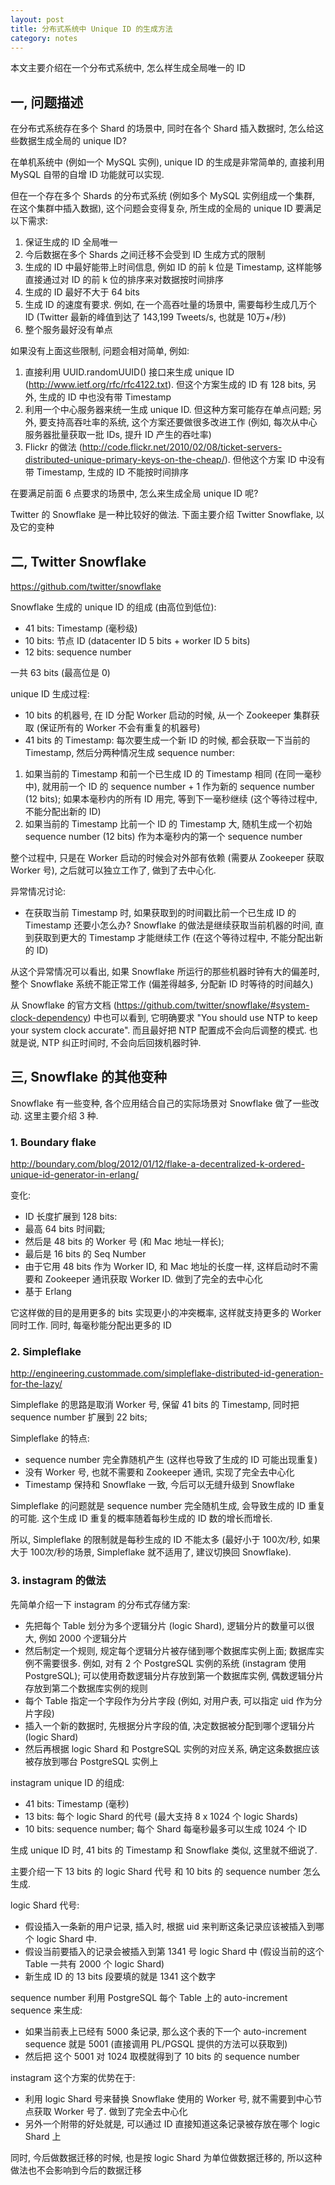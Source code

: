 ```yaml
---
layout: post
title: 分布式系统中 Unique ID 的生成方法
category: notes
---
```


本文主要介绍在一个分布式系统中, 怎么样生成全局唯一的 ID

## 一, 问题描述

在分布式系统存在多个 Shard 的场景中, 同时在各个 Shard 插入数据时, 怎么给这些数据生成全局的 unique ID?

在单机系统中 (例如一个 MySQL 实例), unique ID 的生成是非常简单的, 直接利用 MySQL 自带的自增 ID 功能就可以实现.

但在一个存在多个 Shards 的分布式系统 (例如多个 MySQL 实例组成一个集群, 在这个集群中插入数据), 这个问题会变得复杂, 所生成的全局的 unique ID 要满足以下需求:

1. 保证生成的 ID 全局唯一
2. 今后数据在多个 Shards 之间迁移不会受到 ID 生成方式的限制
3. 生成的 ID 中最好能带上时间信息, 例如 ID 的前 k 位是 Timestamp, 这样能够直接通过对 ID 的前 k 位的排序来对数据按时间排序
4. 生成的 ID 最好不大于 64 bits
5. 生成 ID 的速度有要求. 例如, 在一个高吞吐量的场景中, 需要每秒生成几万个 ID (Twitter 最新的峰值到达了 143,199 Tweets/s, 也就是 10万+/秒)
6. 整个服务最好没有单点

如果没有上面这些限制, 问题会相对简单, 例如:

1. 直接利用 UUID.randomUUID() 接口来生成 unique ID (<http://www.ietf.org/rfc/rfc4122.txt>). 但这个方案生成的 ID 有 128 bits, 另外, 生成的 ID 中也没有带 Timestamp
2. 利用一个中心服务器来统一生成 unique ID. 但这种方案可能存在单点问题; 另外, 要支持高吞吐率的系统, 这个方案还要做很多改进工作 (例如, 每次从中心服务器批量获取一批 IDs, 提升 ID 产生的吞吐率)
3. Flickr 的做法 (<http://code.flickr.net/2010/02/08/ticket-servers-distributed-unique-primary-keys-on-the-cheap/>). 但他这个方案 ID 中没有带 Timestamp, 生成的 ID 不能按时间排序

在要满足前面 6 点要求的场景中, 怎么来生成全局 unique ID 呢?

Twitter 的 Snowflake 是一种比较好的做法. 下面主要介绍 Twitter Snowflake, 以及它的变种

## 二, Twitter Snowflake

<https://github.com/twitter/snowflake>

Snowflake 生成的 unique ID 的组成 (由高位到低位):

* 41 bits: Timestamp (毫秒级)
* 10 bits: 节点 ID (datacenter ID 5 bits + worker ID 5 bits)
* 12 bits: sequence number

一共 63 bits (最高位是 0)

unique ID 生成过程:

* 10 bits 的机器号, 在 ID 分配 Worker 启动的时候, 从一个 Zookeeper 集群获取 (保证所有的 Worker 不会有重复的机器号)
* 41 bits 的 Timestamp: 每次要生成一个新 ID 的时候, 都会获取一下当前的 Timestamp, 然后分两种情况生成 sequence number:

 1. 如果当前的 Timestamp 和前一个已生成 ID 的 Timestamp 相同 (在同一毫秒中), 就用前一个 ID 的 sequence number + 1 作为新的 sequence number (12 bits); 如果本毫秒内的所有 ID 用完, 等到下一毫秒继续 (这个等待过程中, 不能分配出新的 ID)
 2. 如果当前的 Timestamp 比前一个 ID 的 Timestamp 大, 随机生成一个初始 sequence number (12 bits) 作为本毫秒内的第一个 sequence number

整个过程中, 只是在 Worker 启动的时候会对外部有依赖 (需要从 Zookeeper 获取 Worker 号), 之后就可以独立工作了, 做到了去中心化.

异常情况讨论:

* 在获取当前 Timestamp 时, 如果获取到的时间戳比前一个已生成 ID 的 Timestamp 还要小怎么办? Snowflake 的做法是继续获取当前机器的时间, 直到获取到更大的 Timestamp 才能继续工作 (在这个等待过程中, 不能分配出新的 ID)

从这个异常情况可以看出, 如果 Snowflake 所运行的那些机器时钟有大的偏差时, 整个 Snowflake 系统不能正常工作 (偏差得越多, 分配新 ID 时等待的时间越久)

从 Snowflake 的官方文档 (<https://github.com/twitter/snowflake/#system-clock-dependency>) 中也可以看到, 它明确要求 "You should use NTP to keep your system clock accurate". 而且最好把 NTP 配置成不会向后调整的模式. 也就是说, NTP 纠正时间时,  不会向后回拨机器时钟.

## 三, Snowflake 的其他变种

Snowflake  有一些变种, 各个应用结合自己的实际场景对 Snowflake 做了一些改动. 这里主要介绍 3 种.

### 1. Boundary flake

<http://boundary.com/blog/2012/01/12/flake-a-decentralized-k-ordered-unique-id-generator-in-erlang/>

变化:

* ID 长度扩展到 128 bits:
* 最高 64 bits 时间戳;
* 然后是 48 bits 的 Worker 号 (和 Mac 地址一样长);
* 最后是 16 bits 的 Seq Number
* 由于它用 48 bits 作为 Worker ID, 和 Mac 地址的长度一样, 这样启动时不需要和 Zookeeper 通讯获取 Worker ID. 做到了完全的去中心化
* 基于 Erlang

它这样做的目的是用更多的 bits 实现更小的冲突概率, 这样就支持更多的 Worker 同时工作. 同时, 每毫秒能分配出更多的 ID

### 2. Simpleflake

<http://engineering.custommade.com/simpleflake-distributed-id-generation-for-the-lazy/>

Simpleflake 的思路是取消 Worker 号, 保留 41 bits 的 Timestamp, 同时把 sequence number 扩展到 22 bits;

Simpleflake 的特点:

* sequence number 完全靠随机产生 (这样也导致了生成的 ID 可能出现重复)
* 没有 Worker 号, 也就不需要和 Zookeeper 通讯, 实现了完全去中心化
* Timestamp 保持和 Snowflake 一致, 今后可以无缝升级到 Snowflake

Simpleflake 的问题就是 sequence number 完全随机生成, 会导致生成的 ID 重复的可能.
这个生成 ID 重复的概率随着每秒生成的 ID 数的增长而增长.

所以, Simpleflake 的限制就是每秒生成的 ID 不能太多 (最好小于 100次/秒, 如果大于 100次/秒的场景, Simpleflake 就不适用了, 建议切换回 Snowflake).

### 3. instagram 的做法

先简单介绍一下 instagram 的分布式存储方案:

* 先把每个 Table 划分为多个逻辑分片 (logic Shard), 逻辑分片的数量可以很大, 例如 2000 个逻辑分片
* 然后制定一个规则, 规定每个逻辑分片被存储到哪个数据库实例上面; 数据库实例不需要很多. 例如, 对有 2 个 PostgreSQL 实例的系统 (instagram 使用 PostgreSQL); 可以使用奇数逻辑分片存放到第一个数据库实例, 偶数逻辑分片存放到第二个数据库实例的规则
* 每个 Table 指定一个字段作为分片字段 (例如, 对用户表, 可以指定 uid 作为分片字段)
* 插入一个新的数据时, 先根据分片字段的值, 决定数据被分配到哪个逻辑分片 (logic Shard)
* 然后再根据 logic Shard 和 PostgreSQL 实例的对应关系, 确定这条数据应该被存放到哪台 PostgreSQL 实例上

instagram unique ID 的组成:

* 41 bits: Timestamp (毫秒)
* 13 bits: 每个 logic Shard 的代号 (最大支持 8 x 1024 个 logic Shards)
* 10 bits: sequence number; 每个 Shard 每毫秒最多可以生成 1024 个 ID

生成 unique ID 时, 41 bits 的 Timestamp 和 Snowflake 类似, 这里就不细说了.

主要介绍一下 13 bits 的 logic Shard 代号 和 10 bits 的 sequence number 怎么生成.

logic Shard 代号:

* 假设插入一条新的用户记录, 插入时, 根据 uid 来判断这条记录应该被插入到哪个  logic Shard 中.
* 假设当前要插入的记录会被插入到第 1341 号  logic Shard 中 (假设当前的这个 Table 一共有 2000 个  logic Shard)
* 新生成 ID 的 13 bits 段要填的就是 1341 这个数字

sequence number 利用 PostgreSQL 每个 Table 上的 auto-increment sequence 来生成:

* 如果当前表上已经有 5000 条记录, 那么这个表的下一个 auto-increment sequence 就是 5001 (直接调用 PL/PGSQL 提供的方法可以获取到)
* 然后把 这个 5001 对 1024 取模就得到了 10 bits 的 sequence number

instagram 这个方案的优势在于:

* 利用  logic Shard 号来替换 Snowflake 使用的 Worker 号, 就不需要到中心节点获取 Worker 号了. 做到了完全去中心化
* 另外一个附带的好处就是, 可以通过 ID 直接知道这条记录被存放在哪个  logic Shard 上

同时, 今后做数据迁移的时候, 也是按  logic Shard 为单位做数据迁移的, 所以这种做法也不会影响到今后的数据迁移
